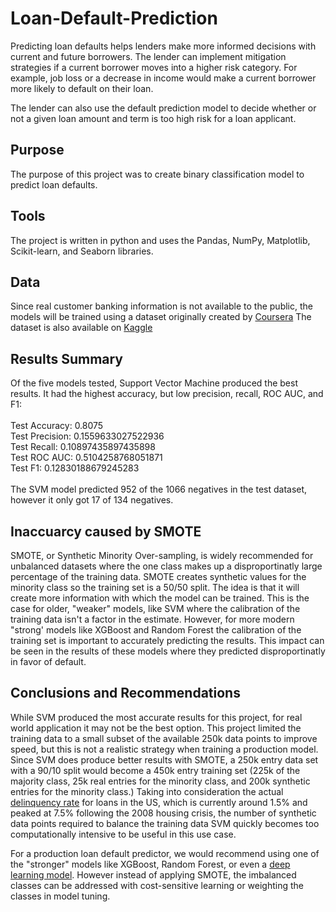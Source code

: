 # Loan-Default-Prediction

Predicting loan defaults helps lenders make more informed decisions with current and future borrowers. The lender can implement mitigation strategies if a current borrower moves into a higher risk category. For example, job loss or a decrease in income would make a current borrower more likely to default on their loan.

The lender can also use the default prediction model to decide whether or not a given loan amount and term is too high risk for a loan applicant.

## Purpose

The purpose of this project was to create binary classification model to predict loan defaults.

## Tools

The project is written in python and uses the Pandas, NumPy, Matplotlib, Scikit-learn, and Seaborn libraries.

## Data

Since real customer banking information is not available to the public, the models will be trained using a dataset originally created by [Coursera](https://www.coursera.org/projects/data-science-coding-challenge-loan-default-prediction?action=enroll) The dataset is also available on [Kaggle](https://www.kaggle.com/datasets/nikhille9/loan-default/data)

## Results Summary

Of the five models tested, Support Vector Machine produced the best results. It had the highest accuracy, but low precision, recall, ROC AUC, and F1:
<br>
<br>
Test Accuracy: 0.8075
<br>
Test Precision: 0.1559633027522936
<br>
Test Recall: 0.10897435897435898
<br>
Test ROC AUC: 0.5104258768051871
<br>
Test F1: 0.12830188679245283
<br>
<br>
The SVM model predicted 952 of the 1066 negatives in the test dataset, however it only got 17 of 134 negatives.


## Inaccuarcy caused by SMOTE

SMOTE, or Synthetic Minority Over-sampling, is widely recommended for unbalanced datasets where the one class makes up a disproportinatly large percentage of the training data. SMOTE creates synthetic values for the minority class so the training set is a 50/50 split. The idea is that it will create more information with which the model can be trained. This is the case for older, "weaker" models, like SVM where the calibration of the training data isn't a factor in the estimate. However, for more modern "strong' models like XGBoost and Random Forest the calibration of the training set is important to accurately predicting the results. This impact can be seen in the results of these models where they predicted disproportinatly in favor of default.

## Conclusions and Recommendations

While SVM produced the most accurate results for this project, for real world application it may not be the best option. This project limited the training data to a small subset of the available 250k data points to improve speed, but this is not a realistic strategy when training a production model. Since SVM does produce better results with SMOTE, a 250k entry data set with a 90/10 split would become a 450k entry training set (225k of the majority class, 25k real entries for the minority class, and 200k synthetic entries for the minority class.) Taking into consideration the actual [delinquency rate](https://fred.stlouisfed.org/series/DRALACBN) for loans in the US, which is currently around 1.5% and peaked at 7.5% following the 2008 housing crisis, the number of synthetic data points required to balance the training data SVM quickly becomes too computationally intensive to be useful in this use case.

For a production loan default predictor, we would recommend using one of the "stronger" models like XGBoost, Random Forest, or even a [deep learning model](https://journalofbigdata.springeropen.com/articles/10.1186/s40537-019-0192-5). However instead of applying SMOTE, the imbalanced classes can be addressed with cost-sensitive learning or weighting the classes in model tuning.
